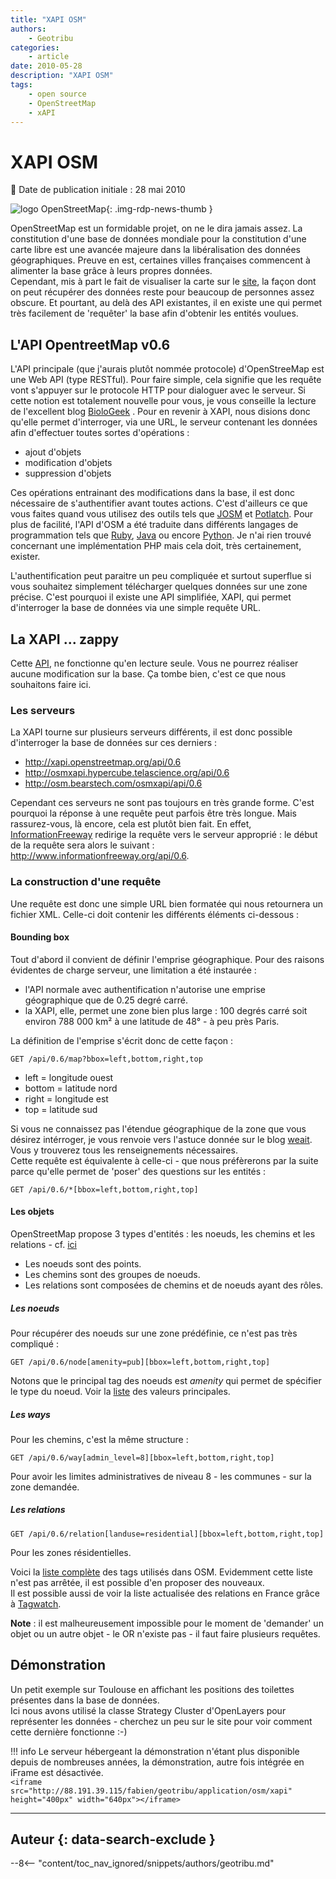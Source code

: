 ```yaml
---
title: "XAPI OSM"
authors:
    - Geotribu
categories:
    - article
date: 2010-05-28
description: "XAPI OSM"
tags:
    - open source
    - OpenStreetMap
    - xAPI
---
```


# XAPI OSM

:calendar: Date de publication initiale : 28 mai 2010

![logo OpenStreetMap](https://cdn.geotribu.fr/img/logos-icones/OpenStreetMap/Openstreetmap.png "logo OpenStreetMap"){: .img-rdp-news-thumb }

OpenStreetMap est un formidable projet, on ne le dira jamais assez. La constitution d'une base de données mondiale pour la constitution d'une carte libre est une avancée majeure dans la libéralisation des données géographiques. Preuve en est, certaines villes françaises commencent à alimenter la base grâce à leurs propres données.  
Cependant, mis à part le fait de visualiser la carte sur le [site](http://www.openstreemap.org), la façon dont on peut récupérer des données reste pour beaucoup de personnes assez obscure. Et pourtant, au delà des API existantes, il en existe une qui permet très facilement de 'requêter' la base afin d'obtenir les entités voulues.

## L'API OpentreetMap v0.6

L'API principale (que j'aurais plutôt nommée protocole) d'OpenStreeMap est une Web API (type RESTful). Pour faire simple, cela signifie que les requête vont s'appuyer sur le protocole HTTP pour dialoguer avec le serveur. Si cette notion est totalement nouvelle pour vous, je vous conseille la lecture de l'excellent blog [BioloGeek](http://www.biologeek.com/rest,traduction,web-semantique/pour-ne-plus-etre-en-rest-comprendre-cette-architecture/) . Pour en revenir à XAPI, nous disions donc qu'elle permet d'interroger, via une URL, le serveur contenant les données afin d'effectuer toutes sortes d'opérations :

- ajout d'objets
- modification d'objets
- suppression d'objets

Ces opérations entrainant des modifications dans la base, il est donc nécessaire de s'authentifier avant toutes actions. C'est d'ailleurs ce que vous faites quand vous utilisez des outils tels que [JOSM](https://wiki.openstreetmap.org/wiki/JOSM) et [Potlatch](https://wiki.openstreetmap.org/wiki/Potlatch). Pour plus de facilité, l'API d'OSM a été traduite dans différents langages de programmation tels que [Ruby](http://osmlib.rubyforge.org/osmlib-base/rdoc/classes/OSM/API.html), [Java](http://sourceforge.net/apps/mediawiki/travelingsales/index.php?title=LibOSM) ou encore [Python](https://wiki.openstreetmap.org/wiki/PythonOsmApi). Je n'ai rien trouvé concernant une implémentation PHP mais cela doit, très certainement, exister.

L'authentification peut paraitre un peu compliquée et surtout superflue si vous souhaitez simplement télécharger quelques données sur une zone précise. C'est pourquoi il existe une API simplifiée, XAPI, qui permet d'interroger la base de données via une simple requête URL.

## La XAPI ... zappy

Cette [API](https://wiki.openstreetmap.org/wiki/Xapi), ne fonctionne qu'en lecture seule. Vous ne pourrez réaliser aucune modification sur la base. Ça tombe bien, c'est ce que nous souhaitons faire ici.

### Les serveurs

La XAPI tourne sur plusieurs serveurs différents, il est donc possible d'interroger la base de données sur ces derniers :

- <http://xapi.openstreetmap.org/api/0.6>
- <http://osmxapi.hypercube.telascience.org/api/0.6>
- <http://osm.bearstech.com/osmxapi/api/0.6>

Cependant ces serveurs ne sont pas toujours en très grande forme. C'est pourquoi la réponse à une requête peut parfois être très longue. Mais rassurez-vous, là encore, cela est plutôt bien fait. En effet, [InformationFreeway](http://www.informationfreeway.org/) redirige la requête vers le serveur approprié : le début de la requête sera alors le suivant : <http://www.informationfreeway.org/api/0.6>.

### La construction d'une requête

Une requête est donc une simple URL bien formatée qui nous retournera un fichier XML. Celle-ci doit contenir les différents éléments ci-dessous :

#### Bounding box

Tout d'abord il convient de définir l'emprise géographique. Pour des raisons évidentes de charge serveur, une limitation a été instaurée :

- l'API normale avec authentification n'autorise une emprise géographique que de 0.25 degré carré.
- la XAPI, elle, permet une zone bien plus large : 100 degrés carré soit environ 788 000 km² à une latitude de 48° - à peu près Paris.

La définition de l'emprise s'écrit donc de cette façon :  

`GET /api/0.6/map?bbox=left,bottom,right,top`

- left = longitude ouest
- bottom = latitude nord
- right = longitude est
- top = latitude sud

Si vous ne connaissez pas l'étendue géographique de la zone que vous désirez intérroger, je vous renvoie vers l'astuce donnée sur le blog [weait](http://weait.com/content/map-tiles-and-bounding-boxes). Vous y trouverez tous les renseignements nécessaires.  
Cette requête est équivalente à celle-ci - que nous préfèrerons par la suite parce qu'elle permet de 'poser' des questions sur les entités :

`GET /api/0.6/*[bbox=left,bottom,right,top]`

#### Les objets

OpenStreetMap propose 3 types d'entités : les noeuds, les chemins et les relations - cf. [ici](https://wiki.openstreetmap.org/wiki/Data_Primitives)

- Les noeuds sont des points.
- Les chemins sont des groupes de noeuds.
- Les relations sont composées de chemins et de noeuds ayant des rôles.

##### Les noeuds

Pour récupérer des noeuds sur une zone prédéfinie, ce n'est pas très compliqué :  

`GET /api/0.6/node[amenity=pub][bbox=left,bottom,right,top]`

Notons que le principal tag des noeuds est *amenity* qui permet de spécifier le type du noeud. Voir la [liste](https://wiki.openstreetmap.org/wiki/FR:Key:amenity) des valeurs principales.

##### Les ways
Pour les chemins, c'est la même structure :  

`GET /api/0.6/way[admin_level=8][bbox=left,bottom,right,top]`

Pour avoir les limites administratives de niveau 8 - les communes - sur la zone demandée.

##### Les relations

`GET /api/0.6/relation[landuse=residential][bbox=left,bottom,right,top]`

Pour les zones résidentielles.

Voici la [liste complète](https://wiki.openstreetmap.org/wiki/FR:Map_Features) des tags utilisés dans OSM. Evidemment cette liste n'est pas arrêtée, il est possible d'en proposer des nouveaux.  
Il est possible aussi de voir la liste actualisée des relations en France grâce à [Tagwatch](http://tagwatch.stoecker.eu/France/En/).

**Note** : il est malheureusement impossible pour le moment de 'demander' un objet ou un autre objet - le OR n'existe pas - il faut faire plusieurs requêtes.

## Démonstration

Un petit exemple sur Toulouse en affichant les positions des toilettes présentes dans la base de données.  
Ici nous avons utilisé la classe Strategy Cluster d'OpenLayers pour représenter les données - cherchez un peu sur le site pour voir comment cette dernière fonctionne :-)

!!! info
    Le serveur hébergeant la démonstration n'étant plus disponible depuis de nombreuses années, la démonstration, autre fois intégrée en iFrame est désactivée.  
    `<iframe src="http://88.191.39.115/fabien/geotribu/application/osm/xapi" height="400px" width="640px"></iframe>`

----

## Auteur {: data-search-exclude }

--8<-- "content/toc_nav_ignored/snippets/authors/geotribu.md"
